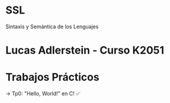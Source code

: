 # SSL
Sintaxis y Semántica de los Lenguajes

# Lucas Adlerstein - Curso K2051 


# Trabajos Prácticos
-> Tp0: "Hello, World!" en C! ✅
